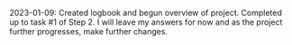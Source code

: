 2023-01-09: Created logbook and begun overview of project. Completed up to task #1 of Step 2. I will leave my answers for now and as the project further progresses, make further changes.
